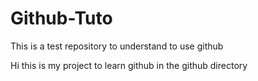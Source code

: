 # Github-Tuto
This is a test repository to understand to use github

Hi this is my project to learn github in the github directory

